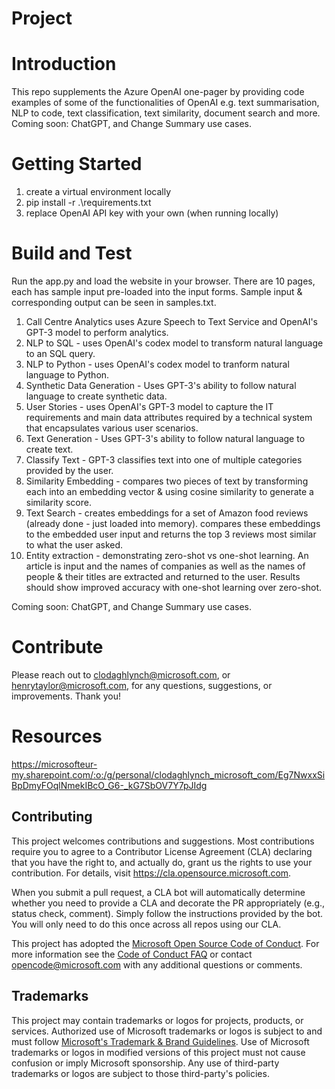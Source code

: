 # Project

# Introduction 
This repo supplements the Azure OpenAI one-pager by providing code examples of some of the functionalities of OpenAI e.g. text summarisation, NLP to code, text classification, text similarity, document search and more. Coming soon: ChatGPT, and Change Summary use cases.

# Getting Started
1.	create a virtual environment locally
2.  pip install -r .\requirements.txt
3.	replace OpenAI API key with your own (when running locally)

# Build and Test
Run the app.py and load the website in your browser.
There are 10 pages, each has sample input pre-loaded into the input forms. Sample input & corresponding output can be seen in samples.txt.
1.  Call Centre Analytics uses Azure Speech to Text Service and OpenAI's GPT-3 model to perform analytics.
2.  NLP to SQL - uses OpenAI's codex model to transform natural language to an SQL query.
3.  NLP to Python - uses OpenAI's codex model to tranform natural language to Python.
4.  Synthetic Data Generation - Uses GPT-3's ability to follow natural language to create synthetic data.
5.  User Stories - uses OpenAI's GPT-3 model to capture the IT requirements and main data attributes required by a technical system that encapsulates various user scenarios.
6.  Text Generation -  Uses GPT-3's ability to follow natural language to create text.
7.  Classify Text -  GPT-3 classifies text into one of multiple categories provided by the user.
8.  Similarity Embedding - compares two pieces of text by transforming each into an embedding vector & using cosine similarity to generate a similarity score.
9.  Text Search - creates embeddings for a set of Amazon food reviews (already done - just loaded into memory). compares these embeddings to the embedded user input and returns the top 3 reviews most similar to what the user asked.
10. Entity extraction - demonstrating zero-shot vs one-shot learning. An article is input and the names of companies as well as the names of people & their titles are extracted and returned to the user. Results should show improved accuracy with one-shot learning over zero-shot.

Coming soon: ChatGPT, and Change Summary use cases.

# Contribute
Please reach out to clodaghlynch@microsoft.com, or henrytaylor@microsoft.com, for any questions, suggestions, or improvements. Thank you!

# Resources
https://microsofteur-my.sharepoint.com/:o:/g/personal/clodaghlynch_microsoft_com/Eg7NwxxSiBpDmyFOqlNmekIBcO_G6-_kG7SbOV7Y7pJIdg 

## Contributing

This project welcomes contributions and suggestions.  Most contributions require you to agree to a
Contributor License Agreement (CLA) declaring that you have the right to, and actually do, grant us
the rights to use your contribution. For details, visit https://cla.opensource.microsoft.com.

When you submit a pull request, a CLA bot will automatically determine whether you need to provide
a CLA and decorate the PR appropriately (e.g., status check, comment). Simply follow the instructions
provided by the bot. You will only need to do this once across all repos using our CLA.

This project has adopted the [Microsoft Open Source Code of Conduct](https://opensource.microsoft.com/codeofconduct/).
For more information see the [Code of Conduct FAQ](https://opensource.microsoft.com/codeofconduct/faq/) or
contact [opencode@microsoft.com](mailto:opencode@microsoft.com) with any additional questions or comments.

## Trademarks

This project may contain trademarks or logos for projects, products, or services. Authorized use of Microsoft 
trademarks or logos is subject to and must follow 
[Microsoft's Trademark & Brand Guidelines](https://www.microsoft.com/en-us/legal/intellectualproperty/trademarks/usage/general).
Use of Microsoft trademarks or logos in modified versions of this project must not cause confusion or imply Microsoft sponsorship.
Any use of third-party trademarks or logos are subject to those third-party's policies.
